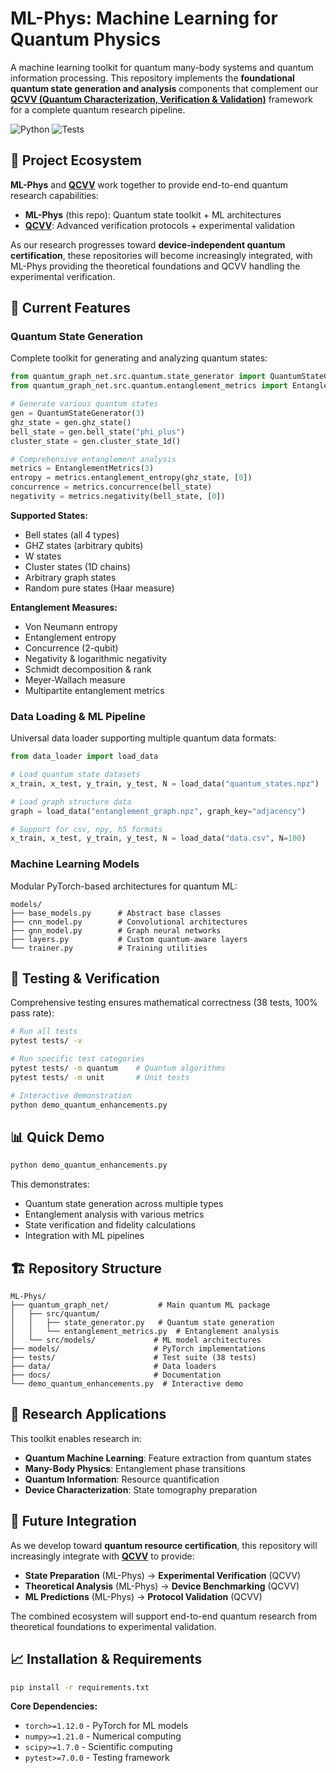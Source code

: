 # ML-Phys: Machine Learning for Quantum Physics

A machine learning toolkit for quantum many-body systems and quantum information processing. This repository implements the **foundational quantum state generation and analysis** components that complement our [**QCVV (Quantum Characterization, Verification & Validation)**](https://github.com/JSKao/QCVV) framework for a complete quantum research pipeline.

![Python](https://img.shields.io/badge/Python-3.8%2B-blue.svg)
![Tests](https://img.shields.io/badge/Tests-38%20passed-brightgreen.svg)

## 🔗 Project Ecosystem

**ML-Phys** and **[QCVV](https://github.com/JSKao/QCVV)** work together to provide end-to-end quantum research capabilities:

- **ML-Phys** (this repo): Quantum state toolkit + ML architectures
- **[QCVV](https://github.com/JSKao/QCVV)**: Advanced verification protocols + experimental validation

As our research progresses toward **device-independent quantum certification**, these repositories will become increasingly integrated, with ML-Phys providing the theoretical foundations and QCVV handling the experimental verification.

## 🎯 Current Features

### Quantum State Generation
Complete toolkit for generating and analyzing quantum states:

```python
from quantum_graph_net.src.quantum.state_generator import QuantumStateGenerator
from quantum_graph_net.src.quantum.entanglement_metrics import EntanglementMetrics

# Generate various quantum states
gen = QuantumStateGenerator(3)
ghz_state = gen.ghz_state()
bell_state = gen.bell_state("phi_plus")
cluster_state = gen.cluster_state_1d()

# Comprehensive entanglement analysis
metrics = EntanglementMetrics(3)
entropy = metrics.entanglement_entropy(ghz_state, [0])
concurrence = metrics.concurrence(bell_state)
negativity = metrics.negativity(bell_state, [0])
```

**Supported States:**
- Bell states (all 4 types)
- GHZ states (arbitrary qubits)
- W states 
- Cluster states (1D chains)
- Arbitrary graph states
- Random pure states (Haar measure)

**Entanglement Measures:**
- Von Neumann entropy
- Entanglement entropy
- Concurrence (2-qubit)
- Negativity & logarithmic negativity
- Schmidt decomposition & rank
- Meyer-Wallach measure
- Multipartite entanglement metrics

### Data Loading & ML Pipeline

Universal data loader supporting multiple quantum data formats:

```python
from data_loader import load_data

# Load quantum state datasets
x_train, x_test, y_train, y_test, N = load_data("quantum_states.npz")

# Load graph structure data
graph = load_data("entanglement_graph.npz", graph_key="adjacency")

# Support for csv, npy, h5 formats
x_train, x_test, y_train, y_test, N = load_data("data.csv", N=100)
```

### Machine Learning Models

Modular PyTorch-based architectures for quantum ML:

```
models/
├── base_models.py      # Abstract base classes
├── cnn_model.py        # Convolutional architectures  
├── gnn_model.py        # Graph neural networks
├── layers.py           # Custom quantum-aware layers
└── trainer.py          # Training utilities
```

## 🧪 Testing & Verification

Comprehensive testing ensures mathematical correctness (38 tests, 100% pass rate):

```bash
# Run all tests
pytest tests/ -v

# Run specific test categories
pytest tests/ -m quantum    # Quantum algorithms
pytest tests/ -m unit       # Unit tests

# Interactive demonstration
python demo_quantum_enhancements.py
```

## 📊 Quick Demo

```bash
python demo_quantum_enhancements.py
```

This demonstrates:
- Quantum state generation across multiple types
- Entanglement analysis with various metrics
- State verification and fidelity calculations
- Integration with ML pipelines

## 🏗️ Repository Structure

```
ML-Phys/
├── quantum_graph_net/           # Main quantum ML package
│   ├── src/quantum/            
│   │   ├── state_generator.py   # Quantum state generation
│   │   └── entanglement_metrics.py  # Entanglement analysis
│   └── src/models/             # ML model architectures
├── models/                     # PyTorch implementations
├── tests/                      # Test suite (38 tests)
├── data/                       # Data loaders
├── docs/                       # Documentation
└── demo_quantum_enhancements.py  # Interactive demo
```

## 🔬 Research Applications

This toolkit enables research in:
- **Quantum Machine Learning**: Feature extraction from quantum states
- **Many-Body Physics**: Entanglement phase transitions
- **Quantum Information**: Resource quantification
- **Device Characterization**: State tomography preparation

## 🚀 Future Integration

As we develop toward **quantum resource certification**, this repository will increasingly integrate with **[QCVV](../QCVV)** to provide:

- **State Preparation** (ML-Phys) → **Experimental Verification** (QCVV)
- **Theoretical Analysis** (ML-Phys) → **Device Benchmarking** (QCVV)  
- **ML Predictions** (ML-Phys) → **Protocol Validation** (QCVV)

The combined ecosystem will support end-to-end quantum research from theoretical foundations to experimental validation.

## 📈 Installation & Requirements

```bash
pip install -r requirements.txt
```

**Core Dependencies:**
- `torch>=1.12.0` - PyTorch for ML models
- `numpy>=1.21.0` - Numerical computing
- `scipy>=1.7.0` - Scientific computing
- `pytest>=7.0.0` - Testing framework
